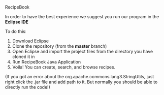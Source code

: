 RecipeBook


In order to have the best experience we suggest you run our program in the **Eclipse IDE**

To do this:
  1. Download Eclipse
  2. Clone the repository (from the **master** branch)
  3. Open Eclipse and import the project files from the directory you have cloned it in
  4. Run RecipeBook Java Application
  5. Voila! You can create, search, and browse recipes. 
  
  (If you got an error about the org.apache.commons.lang3.StringUtils, just right click the .jar file and add path to it. But normally you should be able to directly run the code!)
